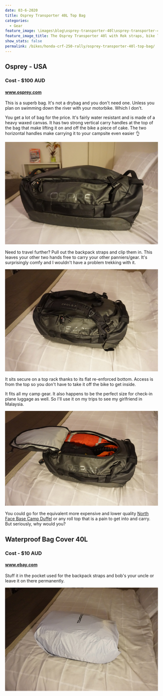 ```yaml
---
date: 03-6-2020
title: Osprey Transporter 40L Top Bag
categories:
  - Gear
feature_image: \images\blog\osprey-transporter-40l\osprey-transporter-40l-top-bag
feature_image_title: The Osprey Transporter 40l with Rok straps, bike lock and padlocked zipper
show_stats: false
permalink: /bikes/honda-crf-250-rally/osprey-transporter-40l-top-bag/
---
```

<h2>Osprey - USA</h2>
<h3>Cost - $100 AUD</h3>
<h4><a href="https://www.osprey.com/">www.osprey.com</a></h4>
<p>
  This is a superb bag. It's not a drybag and you don't need one. Unless you plan on swimming down the river with your motorbike. Which I don't.
</p>

<p>
  You get a lot of bag for the price. It's fairly water resistant and is made of a heavy waxed canvas. It has two strong vertical carry handles at the top of the bag that make lifting it on and off the bike a piece of cake. The two horizontal handles make carrying it to your campsite even easier 👌
</p>

<picture>
  <source srcset="\images\blog\osprey-transporter-40l\osprey-transporter-40l-close-up.webp">
  <img src="\images\blog\osprey-transporter-40l\osprey-transporter-40l-close-up.jpg" alt="The Osprey Transporter 40L in black closed with TSA lock" />
</picture>

<p>
  Need to travel further? Pull out the backpack straps and clip them in. This leaves your other two hands free to carry your other panniers/gear. It's surprisingly comfy and I wouldn't have a problem trekking with it.
</p>

<picture>
  <source srcset="\images\blog\osprey-transporter-40l\osprey-transporter-40l-backpack-straps.webp">
  <img src="\images\blog\osprey-transporter-40l\osprey-transporter-40l-backpack-straps.jpg" alt="The Osprey Transporter 40l in black with backpack straps pulled out from the top cover" />
</picture>

<p>
  It sits secure on a top rack thanks to its flat re-enforced bottom. Access is from the top so you don't have to take it off the bike to get inside.
</p>

<p>
  It fits all my camp gear. It also happens to be the perfect size for check-in plane luggage as well. So I'll use it on my trips to see my girlfriend in Malaysia.
</p>

<picture>
  <source srcset="\images\blog\osprey-transporter-40l\osprey-transporter-40l-open.webp">
  <img src="\images\blog\osprey-transporter-40l\osprey-transporter-40l-open.jpg" alt="The Osprey Transporter 40L with the top open" />
</picture>

<p>
 You could go for the equivalent more expensive and lower quality <a href="https://thenorthface.com.au/product/base-camp-duffel---xs/NF0A3ETNZU3.html">North Face Base Camp Duffel</a> or any roll top that is a pain to get into and carry. But seriously, why would you?
</p>

<h2>Waterproof Bag Cover 40L</h2>
<h3>Cost - $10 AUD</h3>
<h4><a href="https://www.ebay.com">www.ebay.com</a></h4>

<p>
Stuff it in the pocket used for the backpack straps and bob's your uncle or leave it on there permanently.
</p>

<picture>
  <source srcset="\images\blog\osprey-transporter-40l\osprey-transporter-40l-cover.webp">
  <img src="\images\blog\osprey-transporter-40l\osprey-transporter-40l-cover.jpg" alt="The Osprey Transporter 40l with Tomshoo 40l backpack rain cover from Ebay" />
</picture>